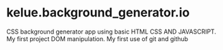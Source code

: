 # kelue.background_generator.io

CSS background generator app using basic HTML CSS AND JAVASCRIPT.
My first project DOM manipulation.
My first use of git and github
